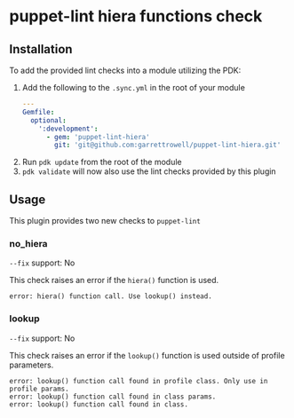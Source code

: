 # puppet-lint hiera functions check

## Installation
To add the provided lint checks into a module utilizing the PDK:

1. Add the following to the `.sync.yml` in the root of your module
   ``` yaml
   ---
   Gemfile:
     optional:
       ':development':
         - gem: 'puppet-lint-hiera'
           git: 'git@github.com:garrettrowell/puppet-lint-hiera.git'
   ```
2. Run `pdk update` from the root of the module
3. `pdk validate` will now also use the lint checks provided by this plugin

## Usage
This plugin provides two new checks to `puppet-lint`

### **no_hiera**
`--fix` support: No

This check raises an error if the `hiera()` function is used.
```
error: hiera() function call. Use lookup() instead.
```

### **lookup**
`--fix` support: No

This check raises an error if the `lookup()` function is used outside of profile parameters.
```
error: lookup() function call found in profile class. Only use in profile params.
error: lookup() function call found in class params.
error: lookup() function call found in class.
```
